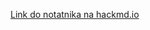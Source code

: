 [Link do notatnika na hackmd.io](https://hackmd.io/EYUwrAxgHADAJnAtAdmSAjIgLHAbMRATggDMlkItDkt1kBDAZkLCA===)
